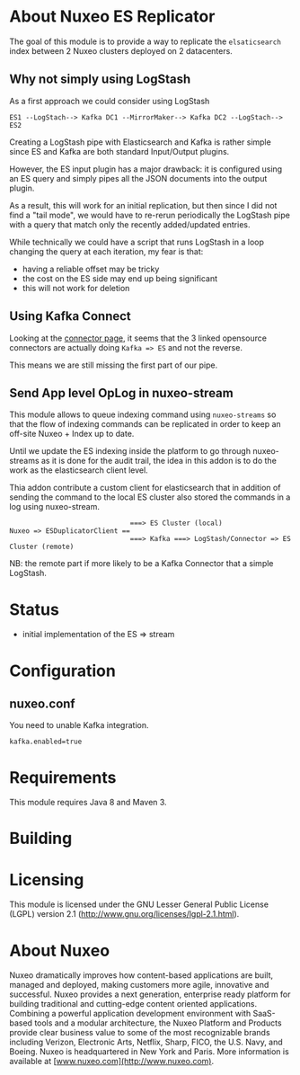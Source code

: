 # About Nuxeo ES Replicator

The goal of this module is to provide a way to replicate the `elsaticsearch` index between 2 Nuxeo clusters deployed on 2 datacenters.

## Why not simply using LogStash

As a first approach we could consider using LogStash

    ES1 --LogStach--> Kafka DC1 --MirrorMaker--> Kafka DC2 --LogStach--> ES2

Creating a LogStash pipe with Elasticsearch and Kafka is rather simple since ES and Kafka are both standard Input/Output plugins.

However, the ES input plugin has a major drawback: it is configured using an ES query and simply pipes all the JSON documents into the output plugin.

As a result, this will work for an initial replication, but then since I did not find a "tail mode", we would have to re-rerun periodically the LogStash pipe with a query that match only the recently added/updated entries.

While technically we could have a script that runs LogStash in a loop changing the query at each iteration, my fear is that:

 - having a reliable offset may be tricky
 - the cost on the ES side may end up being significant
 - this will not work for deletion

## Using Kafka Connect

Looking at the [connector page](https://www.confluent.io/product/connectors/), it seems that the 3 linked opensource connectors are actually doing `Kafka => ES` and not the reverse.

This means we are still missing the first part of our pipe.

## Send App level OpLog in nuxeo-stream

This module allows to queue indexing command using `nuxeo-streams` so that the flow of indexing commands can be replicated in order to keep an off-site Nuxeo + Index up to date.

Until we update the ES indexing inside the platform to go through nuxeo-streams as it is done for the audit trail, the idea in this addon is to do the work as the elasticsearch client level.

Thia addon contribute a custom client for elasticsearch that in addition of sending the command to the local ES cluster also stored the commands in a log using nuxeo-stream.

                                  ===> ES Cluster (local)
    Nuxeo => ESDuplicatorClient ==
                                  ===> Kafka ===> LogStash/Connector => ES Cluster (remote)

NB: the remote part if more likely to be a Kafka Connector that a simple LogStash.

# Status

 - initial implementation of the ES => stream 
 
# Configuration

## nuxeo.conf

You need to unable Kafka integration.

    kafka.enabled=true

# Requirements

This module requires Java 8 and Maven 3.

# Building
 

# Licensing
 
This module is licensed under the GNU Lesser General Public License (LGPL) version 2.1 (http://www.gnu.org/licenses/lgpl-2.1.html).
 
# About Nuxeo
 
Nuxeo dramatically improves how content-based applications are built, managed and deployed, making customers more agile, innovative and successful. Nuxeo provides a next generation, enterprise ready platform for building traditional and cutting-edge content oriented applications. Combining a powerful application development environment with
SaaS-based tools and a modular architecture, the Nuxeo Platform and Products provide clear business value to some of the most recognizable brands including Verizon, Electronic Arts, Netflix, Sharp, FICO, the U.S. Navy, and Boeing. Nuxeo is headquartered in New York and Paris.
More information is available at [www.nuxeo.com](http://www.nuxeo.com).